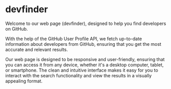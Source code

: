 # devfinder

Welcome to our web page (devfinder), designed to help you find developers on GitHub. 

With the help of the GitHub User Profile API, we fetch up-to-date information about developers from GitHub, ensuring that you get the most accurate and relevant results.
 
 Our web page is designed to be responsive and user-friendly, ensuring that you can access it from any device, whether it's a desktop computer, tablet, or smartphone. The clean and intuitive interface makes it easy for you to interact with the search functionality and view the results in a visually appealing format.
